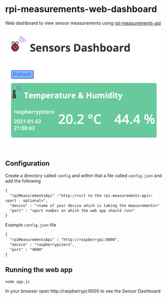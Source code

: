 # rpi-measurements-web-dashboard
Web dashboard to view sensor measurements using [rpi-measurements-api](https://github.com/janosver/rpi-measurements-api)

![rpi-measurements-web-dashboard screenshot](https://github.com/janosver/rpi-measurements-web-dashboard/blob/main/screenshot.png)

## Configuration
Create a directory called `config` and within that a file called `config.json` and add the following 
```
{
  "rpiMeasurementsApi" :"http://<url to the rpi-measurements-api>:<port - optional>",
  "device" : "<name of your device which is taking the measurements>"
  "port" : "<port number on which the web app should run>"
}
```

Example `config.json` file
```
{
  "rpiMeasurementsApi" : "http://raspberrypi:8000",
  "device" : "raspberrypizero",
  "port" : "9000"
}
```

## Running the web app
```
node app.js
```

In your browser open http://raspberrypi:9000 to see the Sensor Dashboard